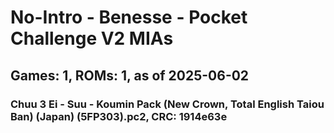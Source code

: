 # No-Intro - Benesse - Pocket Challenge V2 MIAs
## Games: 1, ROMs: 1, as of 2025-06-02

### Chuu 3 Ei - Suu - Koumin Pack (New Crown, Total English Taiou Ban) (Japan) (5FP303).pc2, CRC: 1914e63e
